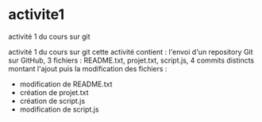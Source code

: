 # activite1

activité 1 du cours sur git

activité 1 du cours sur git
cette activité contient :
l'envoi d'un repository Git sur GitHub,
3 fichiers : README.txt, projet.txt, script.js,
4 commits distincts montant l'ajout puis la modification des fichiers :
- modification de README.txt
- création de projet.txt
- création de script.js
- modification de script.js
